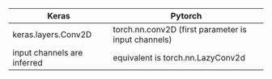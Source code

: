 
Keras | Pytorch
------|----------
keras.layers.Conv2D | torch.nn.conv2D (first parameter is input channels)
input channels are inferred |  equivalent is torch.nn.LazyConv2d


